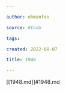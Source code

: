 ```yaml
---

author: ohmanfoo

source: #todo

tags: 

created: 2022-08-07

title: 1948

---
```

[[1948.md]]#1948.md
